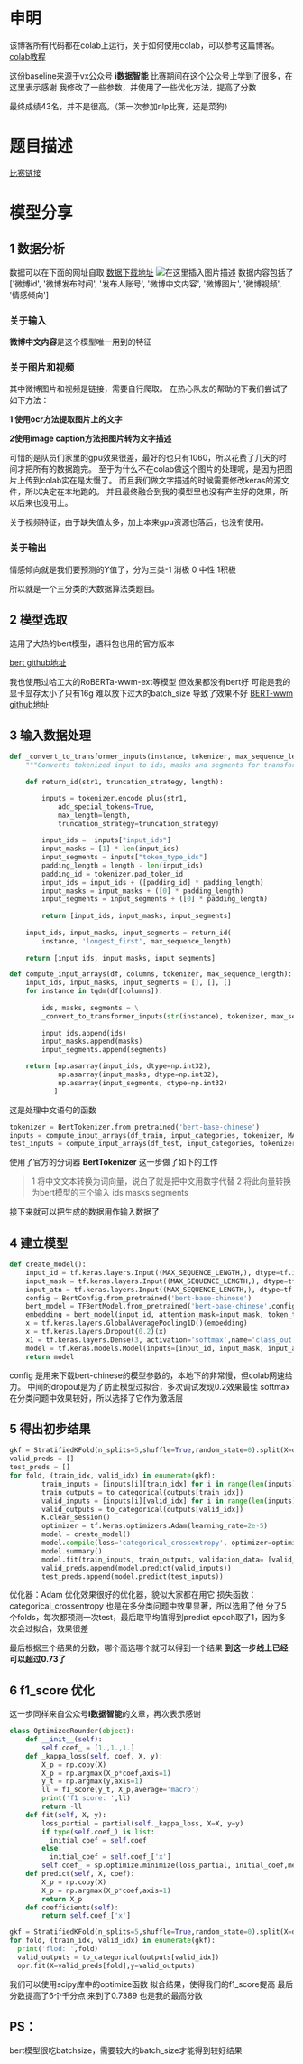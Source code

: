 ﻿# 申明
该博客所有代码都在colab上运行，关于如何使用colab，可以参考这篇博客。
[colab教程](https://blog.csdn.net/JOHNYXUU/article/details/105870308)
 
 这份baseline来源于vx公众号 **i数据智能**
 比赛期间在这个公众号上学到了很多，在这里表示感谢
 我修改了一些参数，并使用了一些优化方法，提高了分数

最终成绩43名，并不是很高。（第一次参加nlp比赛，还是菜狗）


# 题目描述
[比赛链接](https://www.datafountain.cn/competitions/423)

# 模型分享
## 1 数据分析
数据可以在下面的网址自取
[数据下载地址](https://www.datafountain.cn/competitions/423/datasets)
 ![在这里插入图片描述](https://img-blog.csdnimg.cn/20200501154920370.png?x-oss-process=image/watermark,type_ZmFuZ3poZW5naGVpdGk,shadow_10,text_aHR0cHM6Ly9ibG9nLmNzZG4ubmV0L0pPSE5ZWFVV,size_16,color_FFFFFF,t_70)
数据内容包括了
['微博id', '微博发布时间', '发布人账号', '微博中文内容', '微博图片', '微博视频', '情感倾向']
### 关于输入
**微博中文内容**是这个模型唯一用到的特征

### 关于图片和视频
其中微博图片和视频是链接，需要自行爬取。
在热心队友的帮助的下我们尝试了如下方法：

**1 使用ocr方法提取图片上的文字**

**2使用image caption方法把图片转为文字描述**

可惜的是队员们家里的gpu效果很差，最好的也只有1060，所以花费了几天的时间才把所有的数据跑完。
至于为什么不在colab做这个图片的处理呢，是因为把图片上传到colab实在是太慢了。
而且我们做文字描述的时候需要修改keras的源文件，所以决定在本地跑的。
并且最终融合到我的模型里也没有产生好的效果，所以后来也没用上。

关于视频特征，由于缺失值太多，加上本来gpu资源也落后，也没有使用。

### 关于输出

情感倾向就是我们要预测的Y值了，分为三类-1 消极 0 中性 1积极

所以就是一个三分类的大数据算法类题目。

## 2 模型选取
选用了大热的bert模型，语料包也用的官方版本

[bert github地址](https://github.com/huggingface/transformers)

我也使用过哈工大的RoBERTa-wwm-ext等模型
但效果都没有bert好
可能是我的显卡显存太小了只有16g
难以放下过大的batch_size 导致了效果不好
[BERT-wwm github地址](https://github.com/ymcui/Chinese-BERT-wwm)

## 3 输入数据处理
```python
def _convert_to_transformer_inputs(instance, tokenizer, max_sequence_length):
    """Converts tokenized input to ids, masks and segments for transformer (including bert)"""
    
    def return_id(str1, truncation_strategy, length):

        inputs = tokenizer.encode_plus(str1,
            add_special_tokens=True,
            max_length=length,
            truncation_strategy=truncation_strategy)
        
        input_ids =  inputs["input_ids"]
        input_masks = [1] * len(input_ids)
        input_segments = inputs["token_type_ids"]
        padding_length = length - len(input_ids)
        padding_id = tokenizer.pad_token_id
        input_ids = input_ids + ([padding_id] * padding_length)
        input_masks = input_masks + ([0] * padding_length)
        input_segments = input_segments + ([0] * padding_length)
        
        return [input_ids, input_masks, input_segments]
    
    input_ids, input_masks, input_segments = return_id(
        instance, 'longest_first', max_sequence_length)
    
    return [input_ids, input_masks, input_segments]

def compute_input_arrays(df, columns, tokenizer, max_sequence_length):
    input_ids, input_masks, input_segments = [], [], []
    for instance in tqdm(df[columns]):
        
        ids, masks, segments = \
        _convert_to_transformer_inputs(str(instance), tokenizer, max_sequence_length)
        
        input_ids.append(ids)
        input_masks.append(masks)
        input_segments.append(segments)

    return [np.asarray(input_ids, dtype=np.int32), 
            np.asarray(input_masks, dtype=np.int32), 
            np.asarray(input_segments, dtype=np.int32)
           ]
```
这是处理中文语句的函数

```python
tokenizer = BertTokenizer.from_pretrained('bert-base-chinese')
inputs = compute_input_arrays(df_train, input_categories, tokenizer, MAX_SEQUENCE_LENGTH)
test_inputs = compute_input_arrays(df_test, input_categories, tokenizer, MAX_SEQUENCE_LENGTH)
```
使用了官方的分词器 **BertTokenizer**
这一步做了如下的工作

> 1 将中文文本转换为词向量，说白了就是把中文用数字代替
> 2 将此向量转换为bert模型的三个输入 ids masks segments

接下来就可以把生成的数据用作输入数据了

## 4 建立模型

```python
def create_model():
    input_id = tf.keras.layers.Input((MAX_SEQUENCE_LENGTH,), dtype=tf.int32)    
    input_mask = tf.keras.layers.Input((MAX_SEQUENCE_LENGTH,), dtype=tf.int32)    
    input_atn = tf.keras.layers.Input((MAX_SEQUENCE_LENGTH,), dtype=tf.int32) 
    config = BertConfig.from_pretrained('bert-base-chinese')
    bert_model = TFBertModel.from_pretrained('bert-base-chinese',config=config)
    embedding = bert_model(input_id, attention_mask=input_mask, token_type_ids=input_atn)[0]   
    x = tf.keras.layers.GlobalAveragePooling1D()(embedding)    
    x = tf.keras.layers.Dropout(0.2)(x)
    x1 = tf.keras.layers.Dense(3, activation='softmax',name='class_out')(x)
    model = tf.keras.models.Model(inputs=[input_id, input_mask, input_atn], outputs=x1)
    return model
```
config 是用来下载bert-chinese的模型参数的，本地下的非常慢，但colab网速给力。
中间的dropout是为了防止模型过拟合，多次调试发现0.2效果最佳
softmax在分类问题中效果较好，所以选择了它作为激活层

## 5 得出初步结果

```python
gkf = StratifiedKFold(n_splits=5,shuffle=True,random_state=0).split(X=df_train[input_categories].fillna('-1'), y=df_train[output_categories].fillna('-1'))
valid_preds = []
test_preds = []
for fold, (train_idx, valid_idx) in enumerate(gkf):
        train_inputs = [inputs[i][train_idx] for i in range(len(inputs))]
        train_outputs = to_categorical(outputs[train_idx])
        valid_inputs = [inputs[i][valid_idx] for i in range(len(inputs))]
        valid_outputs = to_categorical(outputs[valid_idx])
        K.clear_session()
        optimizer = tf.keras.optimizers.Adam(learning_rate=2e-5)
        model = create_model()
        model.compile(loss='categorical_crossentropy', optimizer=optimizer, metrics=['acc', 'mae'])
        model.summary()
        model.fit(train_inputs, train_outputs, validation_data= [valid_inputs, valid_outputs], epochs=1,batch_size=64)
        valid_preds.append(model.predict(valid_inputs))
        test_preds.append(model.predict(test_inputs))
```
优化器：Adam 优化效果很好的优化器，貌似大家都在用它
损失函数：categorical_crossentropy 也是在多分类问题中效果显著，所以选用了他
分了5个folds，每次都预测一次test，最后取平均值得到predict
epoch取了1，因为多次会过拟合，效果很差

最后根据三个结果的分数，哪个高选哪个就可以得到一个结果
**到这一步线上已经可以超过0.73了**

## 6 f1_score 优化
这一步同样来自公众号**i数据智能**的文章，再次表示感谢

```python
class OptimizedRounder(object):
    def __init__(self):
        self.coef_ = [1.,1.,1.]
    def _kappa_loss(self, coef, X, y):
        X_p = np.copy(X)
        X_p = np.argmax(X_p*coef,axis=1)
        y_t = np.argmax(y,axis=1)
        ll = f1_score(y_t, X_p,average='macro')
        print('f1 score: ',ll)
        return -ll
    def fit(self, X, y):
        loss_partial = partial(self._kappa_loss, X=X, y=y)
        if type(self.coef_) is list:
          initial_coef = self.coef_
        else:
          initial_coef = self.coef_['x']
        self.coef_ = sp.optimize.minimize(loss_partial, initial_coef,method='Nelder-Mead')
    def predict(self, X, coef):
        X_p = np.copy(X)
        X_p = np.argmax(X_p*coef,axis=1)
        return X_p
    def coefficients(self):
        return self.coef_['x']
```

```python
gkf = StratifiedKFold(n_splits=5,shuffle=True,random_state=0).split(X=df_train[input_categories].fillna('-1'), y=df_train[output_categories].fillna('-1'))
for fold, (train_idx, valid_idx) in enumerate(gkf):
  print('flod: ',fold)
  valid_outputs = to_categorical(outputs[valid_idx])
  opr.fit(X=valid_preds[fold],y=valid_outputs)
```
我们可以使用scipy库中的optimize函数
拟合结果，使得我们的f1_score提高
最后分数提高了6个千分点
来到了0.7389
也是我的最高分数

## PS：
bert模型很吃batchsize，需要较大的batch_size才能得到较好结果
